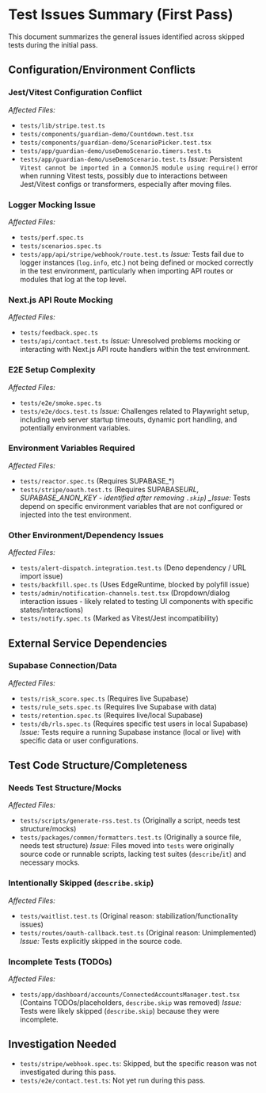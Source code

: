 # Test Issues Summary (First Pass)

This document summarizes the general issues identified across skipped tests during the initial pass.

## Configuration/Environment Conflicts

### Jest/Vitest Configuration Conflict

_Affected Files:_

- `tests/lib/stripe.test.ts`
- `tests/components/guardian-demo/Countdown.test.tsx`
- `tests/components/guardian-demo/ScenarioPicker.test.tsx`
- `tests/app/guardian-demo/useDemoScenario.timers.test.ts`
- `tests/app/guardian-demo/useDemoScenario.test.ts`
  _Issue:_ Persistent `Vitest cannot be imported in a CommonJS module using require()` error when running Vitest tests, possibly due to interactions between Jest/Vitest configs or transformers, especially after moving files.

### Logger Mocking Issue

_Affected Files:_

- `tests/perf.spec.ts`
- `tests/scenarios.spec.ts`
- `tests/app/api/stripe/webhook/route.test.ts`
  _Issue:_ Tests fail due to logger instances (`log.info`, etc.) not being defined or mocked correctly in the test environment, particularly when importing API routes or modules that log at the top level.

### Next.js API Route Mocking

_Affected Files:_

- `tests/feedback.spec.ts`
- `tests/api/contact.test.ts`
  _Issue:_ Unresolved problems mocking or interacting with Next.js API route handlers within the test environment.

### E2E Setup Complexity

_Affected Files:_

- `tests/e2e/smoke.spec.ts`
- `tests/e2e/docs.test.ts`
  _Issue:_ Challenges related to Playwright setup, including web server startup timeouts, dynamic port handling, and potentially environment variables.

### Environment Variables Required

_Affected Files:_

- `tests/reactor.spec.ts` (Requires SUPABASE\_\*)
- `tests/stripe/oauth.test.ts` (Requires SUPABASE*URL, SUPABASE_ANON_KEY - identified after removing `.skip`)
  \_Issue:* Tests depend on specific environment variables that are not configured or injected into the test environment.

### Other Environment/Dependency Issues

_Affected Files:_

- `tests/alert-dispatch.integration.test.ts` (Deno dependency / URL import issue)
- `tests/backfill.spec.ts` (Uses EdgeRuntime, blocked by polyfill issue)
- `tests/admin/notification-channels.test.tsx` (Dropdown/dialog interaction issues - likely related to testing UI components with specific states/interactions)
- `tests/notify.spec.ts` (Marked as Vitest/Jest incompatibility)

## External Service Dependencies

### Supabase Connection/Data

_Affected Files:_

- `tests/risk_score.spec.ts` (Requires live Supabase)
- `tests/rule_sets.spec.ts` (Requires live Supabase with data)
- `tests/retention.spec.ts` (Requires live/local Supabase)
- `tests/db/rls.spec.ts` (Requires specific test users in local Supabase)
  _Issue:_ Tests require a running Supabase instance (local or live) with specific data or user configurations.

## Test Code Structure/Completeness

### Needs Test Structure/Mocks

_Affected Files:_

- `tests/scripts/generate-rss.test.ts` (Originally a script, needs test structure/mocks)
- `tests/packages/common/formatters.test.ts` (Originally a source file, needs test structure)
  _Issue:_ Files moved into `tests` were originally source code or runnable scripts, lacking test suites (`describe`/`it`) and necessary mocks.

### Intentionally Skipped (`describe.skip`)

_Affected Files:_

- `tests/waitlist.test.ts` (Original reason: stabilization/functionality issues)
- `tests/routes/oauth-callback.test.ts` (Original reason: Unimplemented)
  _Issue:_ Tests explicitly skipped in the source code.

### Incomplete Tests (TODOs)

_Affected Files:_

- `tests/app/dashboard/accounts/ConnectedAccountsManager.test.tsx` (Contains TODOs/placeholders, `describe.skip` was removed)
  _Issue:_ Tests were likely skipped (`describe.skip`) because they were incomplete.

## Investigation Needed

- `tests/stripe/webhook.spec.ts`: Skipped, but the specific reason was not investigated during this pass.
- `tests/e2e/contact.test.ts`: Not yet run during this pass.
